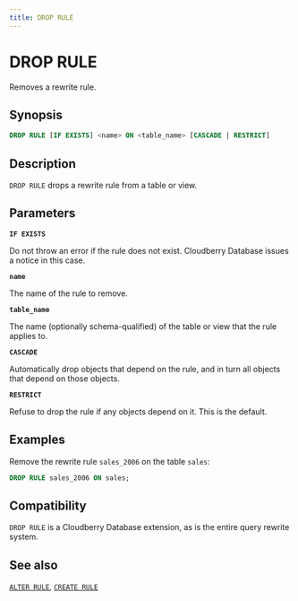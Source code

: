 ```yaml
---
title: DROP RULE
---
```


# DROP RULE

Removes a rewrite rule.

## Synopsis

```sql
DROP RULE [IF EXISTS] <name> ON <table_name> [CASCADE | RESTRICT]
```

## Description

`DROP RULE` drops a rewrite rule from a table or view.

## Parameters

**`IF EXISTS`**

Do not throw an error if the rule does not exist. Cloudberry Database issues a notice in this case.

**`name`**

The name of the rule to remove.

**`table_name`**

The name (optionally schema-qualified) of the table or view that the rule applies to.

**`CASCADE`**

Automatically drop objects that depend on the rule, and in turn all objects that depend on those objects.

**`RESTRICT`**

Refuse to drop the rule if any objects depend on it. This is the default.

## Examples

Remove the rewrite rule `sales_2006` on the table `sales`:

```sql
DROP RULE sales_2006 ON sales;
```

## Compatibility

`DROP RULE` is a Cloudberry Database extension, as is the entire query rewrite system.

## See also

[`ALTER RULE`](/docs/sql-stmts/alter-rule.md), [`CREATE RULE`](/docs/sql-stmts/create-rule.md)
